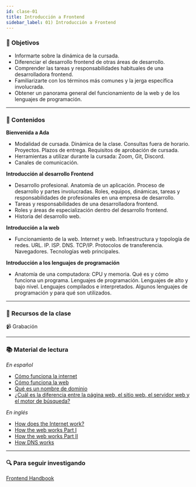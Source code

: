 ```yaml
---
id: clase-01
title: Introducción a Frontend
sidebar_label: 01) Introducción a Frontend
---
```


### 🏁 Objetivos

- Informarte sobre la dinámica de la cursada.
- Diferenciar el desarrollo frontend de otras áreas de desarrollo.
- Comprender las tareas y responsabilidades habituales de una desarrolladora frontend.
- Familiarizarte con los términos más comunes y la jerga específica involucrada.
- Obtener un panorama general del funcionamiento de la web y de los lenguajes de programación.

---

### 📝 Contenidos

**Bienvenida a Ada**

- Modalidad de cursada. Dinámica de la clase. Consultas fuera de horario. Proyectos. Plazos de entrega. Requisitos de aprobación de cursada.
- Herramientas a utilizar durante la cursada: Zoom, Git, Discord.
- Canales de comunicación.

**Introducción al desarrollo Frontend**

- Desarrollo profesional. Anatomía de un aplicación. Proceso de desarrollo y partes involucradas. Roles, equipos, dinámicas, tareas y responsabilidades de profesionales en una empresa de desarrollo.
- Tareas y responsabilidades de una desarrolladora frontend.
- Roles y áreas de especialización dentro del desarrollo frontend.
- Historia del desarrollo web.

**Introducción a la web**

- Funcionamiento de la web. Internet y web. Infraestructura y topología de redes. URL. IP. ISP. DNS. TCP/IP. Protocolos de transferencia. Navegadores. Tecnologías web principales.

**Introducción a los lenguajes de programación**

- Anatomía de una computadora: CPU y memoria. Qué es y cómo funciona un programa. Lenguajes de programación. Lenguajes de alto y bajo nivel. Lenguajes compilados e interpretados. Algunos lenguajes de programación y para qué son utilizados.

---

### 🚀 Recursos de la clase

📹 Grabación

---

### 📚 Material de lectura

_En español_

- [Cómo funciona la internet](https://developer.mozilla.org/es/docs/Learn/Common_questions/How_does_the_Internet_work)
- [Cómo funciona la web](https://developer.mozilla.org/es/docs/Learn/Getting_started_with_the_web/C%C3%B3mo_funciona_la_Web)
- [Qué es un nombre de dominio](https://developer.mozilla.org/es/docs/Learn/Common_questions/What_is_a_domain_name)
- [¿Cuál es la diferencia entre la página web, el sitio web, el servidor web y el motor de búsqueda?](https://developer.mozilla.org/es/docs/Learn/Common_questions/Pages_sites_servers_and_search_engines)

_En inglés_

- [How does the Internet work?](https://web.stanford.edu/class/msande91si/www-spr04/readings/week1/InternetWhitepaper.htm)
- [How the web works Part I](https://www.freecodecamp.org/news/how-the-web-works-a-primer-for-newcomers-to-web-development-or-anyone-really-b4584e63585c/)
- [How the web works Part II](https://medium.com/free-code-camp/how-the-web-works-part-ii-client-server-model-the-structure-of-a-web-application-735b4b6d76e3#.e6tmj8112)
- [How DNS works](https://howdns.works/)

---

### 🔍 Para seguir investigando

[Frontend Handbook](https://frontendmasters.com/books/front-end-handbook/2019/)
